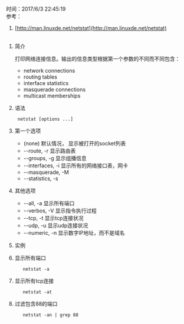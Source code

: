 ##   
时间：2017/6/3 22:45:19   
参考：

1. [http://man.linuxde.net/netstat](http://man.linuxde.net/netstat)

##  

1. 简介

    打印网络连接信息。输出的信息类型根据第一个参数的不同而不同包含：
	* network connections
	* routing tables
	* interface statistics 
	* masquerade connections
	* multicast memberships
2. 语法
	
		netstat [options ...]
3. 第一个选项
	* (none) 默认情况， 显示被打开的socket列表
	* --route, -r 显示路由表
	* --groups, -g 显示组播信息
	* --interfaces, -i 显示所有的网络接口表，网卡
	* --masquerade, -M 
	* --statistics, -s 
4. 其他选项

	* --all, -a 显示所有端口
	* --verbos, -V 显示指令执行过程
	* --tcp, -t 显示tcp连接状况
	* --udp, -u 显示udp连接状况
	* --numeric, -n 显示数字IP地址，而不是域名 

4. 实例
  1. 显示所有端口
  
			netstat -a
  2. 显示所有tcp连接
  			
			netstat -at

  3. 过滤包含88的端口
  
			netstat -an | grep 88 